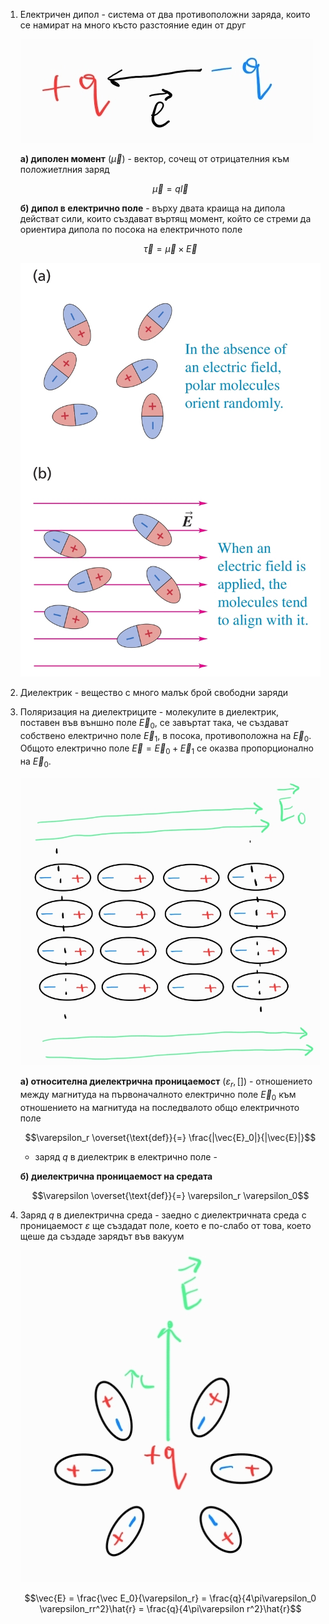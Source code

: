 1. Електричен дипол - система от два противоположни заряда, които се намират на много късто разстояние един от друг
	
	![Дипол](Resources/Дипол.jpg)
	
	**а) диполен момент** ($\vec{\mu}$) - вектор, сочещ от отрицателния към положиетлния заряд
	
	$$\vec{\mu} = q\vec{l}$$
	
	**б) дипол в електрично поле** - върху двата краища на дипола действат сили, които създават въртящ момент, който се стреми да ориентира дипола по посока на електричното поле
	
	$$\vec{\tau} = \vec{\mu}\times \vec{E}$$
	
	![Диполи в електрично поле](Resources/Диполи%20в%20електрично%20поле.jpg)
	

2. Диелектрик - вещество с много малък брой свободни заряди

3. Поляризация на диелектриците - молекулите в диелектрик, поставен във външно поле $\vec E_0$, се завъртат така, че създават собствено електрично поле $\vec  E_1$, в посока, противоположна на $\vec E_0$. Общото електрично поле $\vec E = \vec E_0 + \vec E_1$ се оказва пропорционално на $\vec E_0$.
	
	![Диелектрик в електрично поле](Resources/Диелектрик%20в%20електрично%20поле.jpg)
	
	**а) относителна диелектрична проницаемост** ($\varepsilon_r, []$) - отношението между магнитуда на първоначалното електрично поле $\vec{E}_0$ към отношението на магнитуда на последвалото общо електричното поле
	
	$$\varepsilon_r \overset{\text{def}}{=} \frac{|\vec{E}_0|}{|\vec{E}|}$$
	
	- заряд $q$ в диелектрик в електрично поле - 
	
	**б) диелектрична проницаемост на средата** 
	
	$$\varepsilon \overset{\text{def}}{=} \varepsilon_r \varepsilon_0$$

4. Заряд $q$ в диелектрична среда - заедно с диелектричната среда с проницаемост $\varepsilon$ ще създадат поле, което е по-слабо от това, което щеше да създаде зарядът във вакуум
	
	![Заряд в диелектрична среда](Resources/Заряд%20в%20диелектрична%20среда.jpg)
	
	$$\vec{E} = \frac{\vec E_0}{\varepsilon_r} = \frac{q}{4\pi\varepsilon_0 \varepsilon_rr^2}\hat{r} = \frac{q}{4\pi\varepsilon r^2}\hat{r}$$
